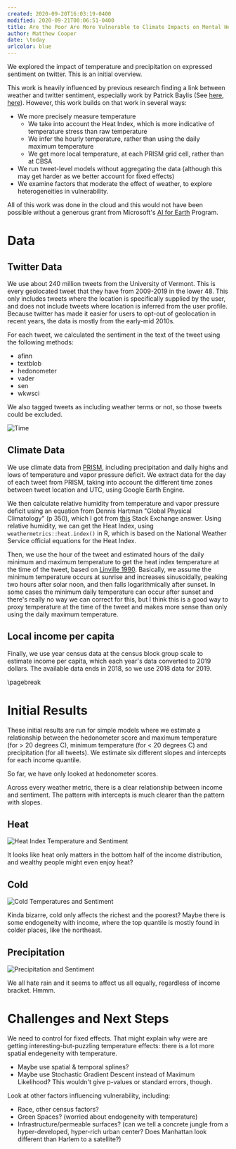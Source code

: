 ```yaml
---
created: 2020-09-20T16:03:19-0400
modified: 2020-09-21T00:06:51-0400
title: Are the Poor Are More Vulnerable to Climate Impacts on Mental Health?
author: Matthew Cooper
date: \today
urlcolor: blue
---
```


We explored the impact of temperature and precipitation on expressed sentiment on twitter.  This is an initial overview.

This work is heavily influenced by previous research finding a link between weather and twitter sentiment, especially work by Patrick Baylis (See [here](https://doi.org/10.1371/journal.pone.0195750), [here](https://doi.org/10.1016/j.jpubeco.2020.104161)).  However, this work builds on that work in several ways:

* We more precisely measure temperature
  * We take into account the Heat Index, which is more indicative of temperature stress than raw temperature
  * We infer the hourly temperature, rather than using the daily maximum temperature
  * We get more local temperature, at each PRISM grid cell, rather than at CBSA
* We run tweet-level models without aggregating the data (although this may get harder as we better account for fixed effects)
* We examine factors that moderate the effect of weather, to explore heterogeneities in vulnerability.

All of this work was done in the cloud and this would not have been possible without a generous grant from Microsoft's [AI for Earth](https://www.microsoft.com/en-us/ai/ai-for-earth) Program.

# Data

## Twitter Data
We use about 240 million tweets from the University of Vermont.  This is every geolocated tweet that they have from 2009-2019 in the lower 48.  This only includes tweets where the location is specifically supplied by the user, and does not include tweets where location is inferred from the user profile.  Because twitter has made it easier for users to opt-out of geolocation in recent years, the data is mostly from the early-mid 2010s.

For each tweet, we calculated the sentiment in the text of the tweet using the following methods:

* afinn
* textblob
* hedonometer
* vader
* sen
* wkwsci

We also tagged tweets as including weather terms or not, so those tweets could be excluded.

![Time](res/TimeCount.png)

## Climate Data

We use climate data from [PRISM](https://prism.oregonstate.edu/), including precipitation and daily highs and lows of temperature and vapor pressure deficit.  We extract data for the day of each tweet from PRISM, taking into account the different time zones between tweet location and UTC, using Google Earth Engine.

We then calculate relative humidity from temperature and vapor pressure deficit using an equation from Dennis Hartman "Global Physical Climatology" (p 350), which I got from [this](https://physics.stackexchange.com/questions/4343/how-can-i-calculate-vapor-pressure-deficit-from-temperature-and-relative-humidit) Stack Exchange answer.  Using relative humidity, we can get the Heat Index, 
using `weathermetrics::heat.index()` in R, which is based on the National Weather Service official equations for the Heat Index.

Then, we use the hour of the tweet and estimated hours of the daily minimum and maximum temperature to get the heat index temperature at the time of the tweet, based on [Linville 1990](https://journals.ashs.org/hortsci/view/journals/hortsci/25/1/article-p14.xml).  Basically, we assume the minimum temperature occurs at sunrise and increases sinusoidally, peaking two hours after solar noon, and then falls logarithmically after sunset.  In some cases the minimum daily temperature can occur after sunset and there's really no way we can correct for this, but I think this is a good way to proxy temperature at the time of the tweet and makes more sense than only using the daily maximum temperature.

## Local income per capita
Finally, we use year census data at the census block group scale to estimate income per capita, which each year's data converted to 2019 dollars.  The available data ends in 2018, so we use 2018 data for 2019.


\pagebreak

# Initial Results
These initial results are run for simple models where we estimate a relationship between the hedonometer score and maximum temperature (for > 20 degrees C), minimum temperature (for < 20 degrees C) and precipitation (for all tweets).  We estimate six different slopes and intercepts for each income quantile.

So far, we have only looked at hedonometer scores.

Across every weather metric, there is a clear relationship between income and sentiment.  The pattern with intercepts is much clearer than the pattern with slopes.

## Heat

![Heat Index Temperature and Sentiment](res/heat_income.png)

It looks like heat only matters in the bottom half of the income distribution, and wealthy people might even enjoy heat?

## Cold

![Cold Temperatures and Sentiment](res/cold_income.png)

Kinda bizarre, cold only affects the richest and the poorest?  Maybe there is some endogeneity with income, where the top quantile is mostly found in colder places, like the northeast.

## Precipitation

![Precipitation and Sentiment](res/rain_income.png)

We all hate rain and it seems to affect us all equally, regardless of income bracket. Hmmm.

# Challenges and Next Steps

We need to control for fixed effects.  That might explain why were are getting interesting-but-puzzling temperature effects: there is a lot more spatial endegeneity with temperature.

* Maybe use spatial & temporal splines?
* Maybe use Stochastic Gradient Descent instead of Maximum Likelihood? This wouldn't give p-values or standard errors, though.

Look at other factors influencing vulnerability, including:

* Race, other census factors?
* Green Spaces? (worried about endogeneity with temperature)
* Infrastructure/permeable surfaces? (can we tell a concrete jungle from a hyper-developed, hyper-rich urban center? Does Manhattan look different than Harlem to a satellite?)
